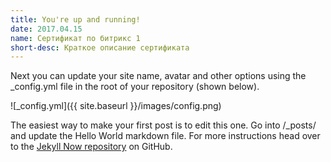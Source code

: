 ```yaml
---
title: You're up and running!
date: 2017.04.15
name: Сертификат по битрикс 1
short-desc: Краткое описание сертификата
---
```


Next you can update your site name, avatar and other options using the _config.yml file in the root of your repository (shown below).

![_config.yml]({{ site.baseurl }}/images/config.png)

The easiest way to make your first post is to edit this one. Go into /_posts/ and update the Hello World markdown file. For more instructions head over to the [Jekyll Now repository](https://github.com/barryclark/jekyll-now) on GitHub.
